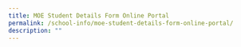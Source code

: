 ```yaml
---
title: MOE Student Details Form Online Portal
permalink: /school-info/moe-student-details-form-online-portal/
description: ""
---
```

